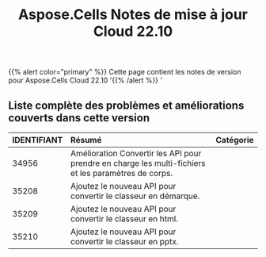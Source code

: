 ﻿---
title: Aspose.Cells Notes de mise à jour Cloud 22.10
second_title: Aspose.Cells Cloud Documen
type: docs
url: /fr/aspose-cells-cloud-22-10-release-notes/
description: Aspose.Cells Cloud prend en charge Excel pour créer, convertir, fusionner, diviser, protéger, opération d'objet interne, etc.
weight: 12
---
{{% alert color="primary" %}} 
Cette page contient les notes de version pour Aspose.Cells Cloud 22.10
'{{% /alert %}} '
## **Liste complète des problèmes et améliorations couverts dans cette version**

|**IDENTIFIANT**|**Résumé**|**Catégorie**|
|:- |:- |:- |
|34956 | Amélioration Convertir les API pour prendre en charge les multi-fichiers et les paramètres de corps.|
|35208 | Ajoutez le nouveau API pour convertir le classeur en démarque.|
|35209 | Ajoutez le nouveau API pour convertir le classeur en html.|
|35210 | Ajoutez le nouveau API pour convertir le classeur en pptx.|
